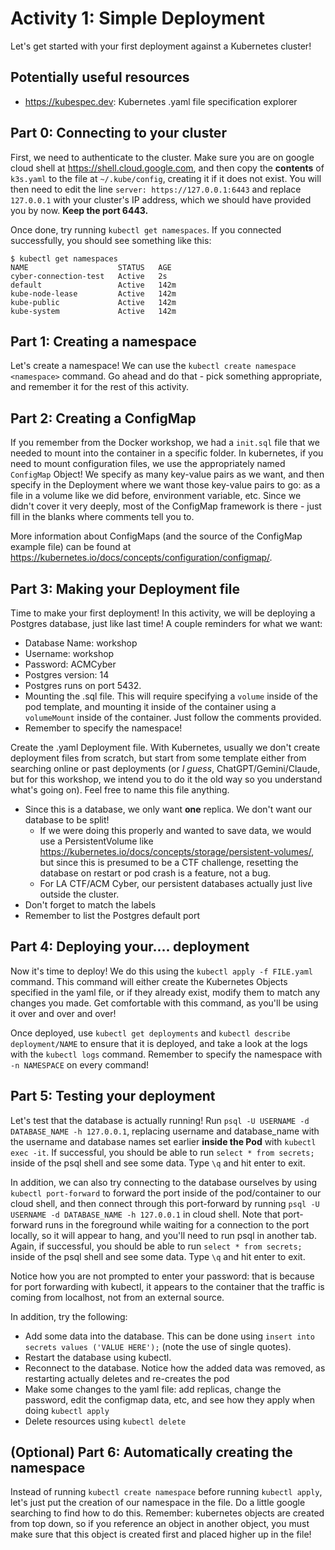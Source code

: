 # Activity 1: Simple Deployment

Let's get started with your first deployment against a Kubernetes cluster!

## Potentially useful resources
- https://kubespec.dev: Kubernetes .yaml file specification explorer

## Part 0: Connecting to your cluster

First, we need to authenticate to the cluster. Make sure you are on google cloud shell at https://shell.cloud.google.com, and then copy the **contents** of `k3s.yaml` to the file at `~/.kube/config`, creating it if it does not exist. You will then need to edit the line `server: https://127.0.0.1:6443` and replace `127.0.0.1` with your cluster's IP address, which we should have provided you by now. **Keep the port 6443.**

Once done, try running `kubectl get namespaces`. If you connected successfully, you should see something like this:

```
$ kubectl get namespaces
NAME                    STATUS   AGE
cyber-connection-test   Active   2s
default                 Active   142m
kube-node-lease         Active   142m
kube-public             Active   142m
kube-system             Active   142m
```

## Part 1: Creating a namespace

Let's create a namespace! We can use the `kubectl create namespace <namespace>` command. Go ahead and do that - pick something appropriate, and remember it for the rest of this activity.

## Part 2: Creating a ConfigMap

If you remember from the Docker workshop, we had a `init.sql` file that we needed to mount into the container in a specific folder. In kubernetes, if you need to mount configuration files, we use the appropriately named `ConfigMap` Object! We specify as many key-value pairs as we want, and then specify in the Deployment where we want those key-value pairs to go: as a file in a volume like we did before, environment variable, etc. Since we didn't cover it very deeply, most of the ConfigMap framework is there - just fill in the blanks where comments tell you to.

More information about ConfigMaps (and the source of the ConfigMap example file) can be found at https://kubernetes.io/docs/concepts/configuration/configmap/.

## Part 3: Making your Deployment file

Time to make your first deployment! In this activity, we will be deploying a Postgres database, just like last time! A couple reminders for what we want:
- Database Name: workshop
- Username: workshop
- Password: ACMCyber
- Postgres version: 14
- Postgres runs on port 5432.
- Mounting the .sql file. This will require specifying a `volume` inside of the pod template, and mounting it inside of the container using a `volumeMount` inside of the container. Just follow the comments provided.
- Remember to specify the namespace!

Create the .yaml Deployment file. With Kubernetes, usually we don't create deployment files from scratch, but start from some template either from searching online or past deployments (or *I guess*, ChatGPT/Gemini/Claude, but for this workshop, we intend you to do it the old way so you understand what's going on). Feel free to name this file anything.
- Since this is a database, we only want **one** replica. We don't want our database to be split!
  - If we were doing this properly and wanted to save data, we would use a PersistentVolume like https://kubernetes.io/docs/concepts/storage/persistent-volumes/, but since this is presumed to be a CTF challenge, resetting the database on restart or pod crash is a feature, not a bug.
  - For LA CTF/ACM Cyber, our persistent databases actually just live outside the cluster.
- Don't forget to match the labels
- Remember to list the Postgres default port

## Part 4: Deploying your.... deployment

Now it's time to deploy! We do this using the `kubectl apply -f FILE.yaml` command. This command will either create the Kubernetes Objects specified in the yaml file, or if they already exist, modify them to match any changes you made. Get comfortable with this command, as you'll be using it over and over and over!

Once deployed, use `kubectl get deployments` and `kubectl describe deployment/NAME` to ensure that it is deployed, and take a look at the logs with the `kubectl logs` command. Remember to specify the namespace with `-n NAMESPACE` on every command!

## Part 5: Testing your deployment

Let's test that the database is actually running! Run `psql -U USERNAME -d DATABASE_NAME -h 127.0.0.1`, replacing username and database_name with the username and database names set earlier **inside the Pod** with `kubectl exec -it`. If successful, you should be able to run `select * from secrets;` inside of the psql shell and see some data. Type `\q` and hit enter to exit.

In addition, we can also try connecting to the database ourselves by using `kubectl port-forward` to forward the port inside of the pod/container to our cloud shell, and then connect through this port-forward by running `psql -U USERNAME -d DATABASE_NAME -h 127.0.0.1` in cloud shell. Note that port-forward runs in the foreground while waiting for a connection to the port locally, so it will appear to hang, and you'll need to run psql in another tab. Again, if successful, you should be able to run `select * from secrets;` inside of the psql shell and see some data. Type `\q` and hit enter to exit.

Notice how you are not prompted to enter your password: that is because for port forwarding with kubectl, it appears to the container that the traffic is coming from localhost, not from an external source.

In addition, try the following:
- Add some data into the database. This can be done using `insert into secrets values ('VALUE HERE');` (note the use of single quotes).
- Restart the database using kubectl.
- Reconnect to the database. Notice how the added data was removed, as restarting actually deletes and re-creates the pod
- Make some changes to the yaml file: add replicas, change the password, edit the configmap data, etc, and see how they apply when doing `kubectl apply`
- Delete resources using `kubectl delete`

## (Optional) Part 6: Automatically creating the namespace
Instead of running `kubectl create namespace` before running `kubectl apply`, let's just put the creation of our namespace in the file. Do a little google searching to find how to do this. Remember: kubernetes objects are created from top down, so if you reference an object in another object, you must make sure that this object is created first and placed higher up in the file!
